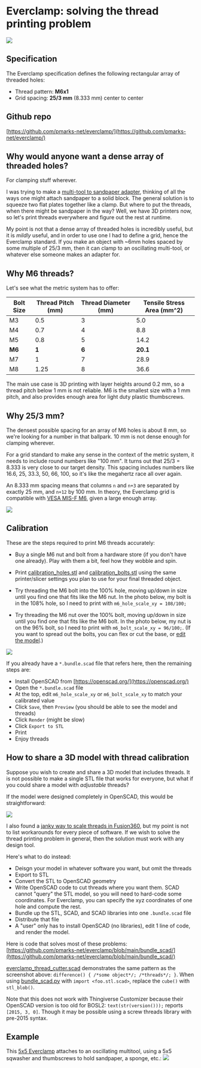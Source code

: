 # Everclamp: solving the thread printing problem

![](media/everclamp_logo.png)

## Specification

The Everclamp specification defines the following rectangular array of threaded holes:

- Thread pattern: **M6x1**
- Grid spacing: **25/3 mm** (8.333 mm) center to center

## Github repo

[https://github.com/pmarks-net/everclamp/](https://github.com/pmarks-net/everclamp/)

## Why would anyone want a dense array of threaded holes?

For clamping stuff wherever.

I was trying to make a [multi-tool to sandpaper adapter](https://www.thingiverse.com/thing:6083263), thinking of all the ways one might attach sandpaper to a solid block.  The general solution is to squeeze two flat plates together like a clamp.  But where to put the threads, when there might be sandpaper in the way?  Well, we have 3D printers now, so let's print threads everywhere and figure out the rest at runtime.

My point is not that a dense array of threaded holes is incredibly useful, but it is *mildly* useful, and in order to use one I had to define a grid, hence the Everclamp standard.  If you make an object with ~6mm holes spaced by some multiple of 25/3 mm, then it can clamp to an oscillating multi-tool, or whatever else someone makes an adapter for.

## Why M6 threads?

Let's see what the metric system has to offer:

| Bolt Size | Thread Pitch (mm) | Thread Diameter (mm) | Tensile Stress Area (mm^2)|
|-----------|-------------------|----------------------|---------------------|
| M3        | 0.5               | 3                    | 5.0                 |
| M4        | 0.7               | 4                    | 8.8                 |
| M5        | 0.8               | 5                    | 14.2                |
| **M6**    | **1**             | **6**                | **20.1**            |
| M7        | 1                 | 7                    | 28.9                |
| M8        | 1.25              | 8                    | 36.6                |

The main use case is 3D printing with layer heights around 0.2 mm, so a thread pitch below 1 mm is not reliable.  M6 is the smallest size with a 1 mm pitch, and also provides enough area for light duty plastic thumbscrews.

## Why 25/3 mm?

The densest possible spacing for an array of M6 holes is about 8 mm, so we're looking for a number in that ballpark.  10 mm is not dense enough for clamping wherever.

For a grid standard to make any sense in the context of the metric system, it needs to include round numbers like "100 mm".  It turns out that 25/3 = 8.333 is very close to our target density.  This spacing includes numbers like 16.6, 25, 33.3, 50, 66, 100, so it's like the megahertz race all over again.

An 8.333 mm spacing means that columns `n` and `n+3` are separated by exactly 25 mm, and `n+12` by 100 mm.  In theory, the Everclamp grid is compatible with [VESA MIS-F M6](https://en.wikipedia.org/wiki/Flat_Display_Mounting_Interface#Variants), given a large enough array.

![](media/everclamp5x5.jpg)

## Calibration

These are the steps required to print M6 threads accurately:

- Buy a single M6 nut and bolt from a hardware store (if you don't have one already).  Play with them a bit, feel how they wobble and spin.

- Print [calibration_holes.stl](https://github.com/pmarks-net/everclamp/blob/main/calibration_holes.stl) and [calibration_bolts.stl](https://github.com/pmarks-net/everclamp/blob/main/calibration_bolts.stl) using the same printer/slicer settings you plan to use for your final threaded object.

- Try threading the M6 bolt into the 100% hole, moving up/down in size until you find one that fits like the M6 nut.  In the photo below, my bolt is in the 108% hole, so I need to print with `m6_hole_scale_xy = 108/100;`

- Try threading the M6 nut over the 100% bolt, moving up/down in size until you find one that fits like the M6 bolt.  In the photo below, my nut is on the 96% bolt, so I need to print with `m6_bolt_scale_xy = 96/100;`.  (If you want to spread out the bolts, you can flex or cut the base, or [edit the model](https://github.com/pmarks-net/everclamp/blob/main/calibration_bolts.scad).)

![](media/calibration_arrays.jpg)

If you already have a `*.bundle.scad` file that refers here, then the remaining steps are:

- Install OpenSCAD from [https://openscad.org/](https://openscad.org/)
- Open the `*.bundle.scad` file
- At the top, edit `m6_hole_scale_xy` or `m6_bolt_scale_xy` to match your calibrated value
- Click `Save`, then `Preview` (you should be able to see the model and threads)
- Click `Render` (might be slow)
- Click `Export to STL`
- Print
- Enjoy threads

## How to share a 3D model with thread calibration

Suppose you wish to create and share a 3D model that includes threads. It is not possible to make a single STL file that works for everyone, but what if you could share a model with *adjustable* threads?

If the model were designed completely in OpenSCAD, this would be straightforward:

![](media/openscad_hole.png)

I also found a [janky way to scale threads in Fusion360](fusion360.md), but my point is not to list workarounds for every piece of software. If we wish to solve the thread printing problem in general, then the solution must work with any design tool.

Here's what to do instead:

- Deisgn your model in whatever software you want, but omit the threads
- Export to STL
- Convert the STL to OpenSCAD geometry
- Write OpenSCAD code to cut threads where you want them.  SCAD cannot "query" the STL model, so you will need to hard-code some coordinates.  For Everclamp, you can specify the xyz coordinates of one hole and compute the rest.
- Bundle up the STL, SCAD, and SCAD libraries into one `.bundle.scad` file
- Distribute that file
- A "user" only has to install OpenSCAD (no libraries), edit 1 line of code, and render the model.

Here is code that solves most of these problems: [https://github.com/pmarks-net/everclamp/blob/main/bundle_scad/](https://github.com/pmarks-net/everclamp/blob/main/bundle_scad/)

[everclamp_thread_cutter.scad](https://github.com/pmarks-net/everclamp/blob/main/bundle_scad/everclamp_thread_cutter.scad) demonstrates the same pattern as the screenshot above: `difference() { /*some object*/; /*threads*/; }`.  When using [bundle_scad.py](https://github.com/pmarks-net/everclamp/blob/main/bundle_scad/bundle_scad.py) with `import <foo.stl.scad>`, replace the `cube()` with `stl_blob()`.

Note that this does not work with Thingiverse Customizer because their OpenSCAD version is too old for BOSL2: `text(str(version()));` reports `[2015, 3, 0]`. Though it may be possible using a screw threads library with pre-2015 syntax.

## Example

This [5x5 Everclamp](https://www.thingiverse.com/thing:6083263) attaches to an oscillating multitool, using a 5x5 sqwasher and thumbscrews to hold sandpaper, a sponge, etc.:
![](media/multitool_sandpaper.jpg)
